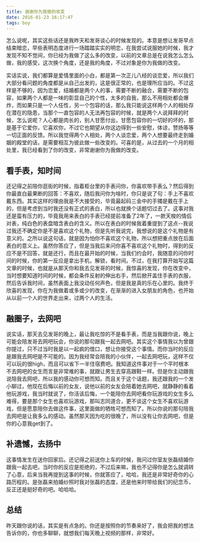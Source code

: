 ```yaml
---
title: 谢谢你为我做的改变
date: 2016-01-23 16:17:47
tags: boy
---
```

怎么说呢，其实这些话还是我昨天和发哥谈心的时候发现的。本意是想让发哥早点结束暗恋，早些表明态度进行一场踏踏实实的明恋，在我尝试说服她的时候，我才发现不知不觉间，你已经为我做了这么多的改变，以前的文章总是在说我怎么怎么做，我的感受，这次换个角度，还是我的角度，不过对象是你为我做的改变。

<!-- more -->
实话实说，我们都算是爱情里面的小白，都是第一次正儿八经的谈恋爱，所以我们大部分看问题的角度都是从自己出发的，这是很正常的，也是理所应当的。不过这样是不够的，因为恋爱，结婚都是两个人的事，需要不断的融合，需要不断的包容，如果两个人都是一味的彰显自己的个性，太多的自我，那么不用相处都会爆炸，而如果只是一个人任性，另一个包容的话，那么我只能说这样两个人的相处存在潜在的隐患，当那个一直包容的人无法再包容的时候，就是两个人说拜拜的时候，怎么说呢？人心都是肉长的，别人甘愿付出，甘愿包容你的一切好的坏的，那是基于它爱你，它喜欢你，不过它也期望从你这边得到一些安慰，体谅，赞扬等等一切正面的反馈。所以我觉得两个人相处，两个人谈恋爱，两个人想要最终走到婚姻的殿堂的话，是需要相互为彼此做一些改变的。可喜的是，从过去的一个月的相处里，我已经看到了你的改变，非常谢谢你为我做的改变。


## 看手表，知时间
还记得之前陪你逛街的时候，指着柜台里的手表问你，你喜欢带手表么？然后得到你最直白最果断的回答：不喜欢，随后我问你为啥时，你只是说了句：手上不喜欢戴东西。其实这样的理由我是不大接受的，毕竟最起码三金中的手镯是戴在手上的，但是考虑到当时我还没有正式的表白，所以也就换个话题切过去了。这事对我还是蛮有压力的，毕竟我用来表白的手表已经提前准备了2年了，一款天梭的情侣对表，纯白色的表盘暗含表白的含义。所以在表白的时候我着重提到了这点--我说过我还不确定你是不是喜欢这个礼物，但是先听我说完，我想说的是这个礼物是有意义的。之所以说这句话，就是因为怕你不喜欢这个礼物，所以想把重点放在后面表白的意义上。虽然你答应了，但是当我后来问你喜不喜欢这个礼物时，得到的反应不是不回答，就是还行，而且在最开始的时候，当我们约会时，我随意的问你时间的时候，你的第一反应是拿出手机，解锁，看时间。不过，在我打算开始写这篇文章的时候，也就是从那天你和我去见发哥的时候，我惊喜的发现，你在改变中，当时想要知道时间的时候，都会条件反射的伸出右手，然后掀开盖住手表的衣服，然后告诉我时间，虽然表面上我没动任何声色，但是我是真的乐在心里的。我终于欣喜的发现，你在为我做着或多或少的改变，在渐渐的进入女朋友的角色，也开始从以前一个人的世界走出来，过两个人的生活。


## 融圈子，去网吧
说实话，那天去见发哥的晚上，最让我吃惊的不是看手表，而是当我跟你说，晚上可能会陪发哥去网吧玩会，你说的那句跟我一起去网吧。其实这个事情我以为曾跟你提过，只不过当时我是以一起疯的借口，想让你接受这个事情。而你当时的反应是跟我去网吧是不可能的。因为我经常会陪我的小伙伴，一起去网吧玩，这样不仅可以玩的很high，而且可以省下一半住宿费吧。我知道这件事对于一个平时根本不去网吧的女生而言是非常难的事，就跟让男生去穿高跟鞋一样。但是你主动跟我说陪我去网吧，所以我的感动你可想而知。而且关于这个话题，我还跟我的一个发小聊过，他现在后悔以前的女友，说他以前的女友会陪着她去网吧，就静静的看着他玩游戏，我当时就说了，你活该后悔，一个能陪你去网吧看你玩游戏的女生多么难得，要是那个女生也喜欢玩游戏，那叫志同道合，更不谈这个女生不喜欢玩游戏，但是愿意陪你去做这件事，这里面做的牺牲可想而知了。所以你说的那句陪我去网吧是让我多么的感动。虽然那天因为吃的很晚了，所以没有让你去网吧，但是你的心意我get到了。


## 补遗憾，去扬中
这事情发生在送你回家后。还记得之前送你上车的时候，我问过你室友张磊结婚你跟我一起去吧，当时你的反应是拒绝的，不过后来嘛，我也不记得你是怎么就调转了心意，后来当我再提到这事的时候，你就答应了，哈哈，我还是非常好奇你的心路历程的。是张磊来拍婚纱照时我对张磊的态度，还是他来时带给我们的纪念币，反正还是挺好奇的吧。哈哈哈。


## 总结
昨天跟你说的话，其实是有点急的。你还是按照你的节奏来好了，我会把我的想法告诉你的，你也多聊聊，就想我们每天晚上视频的那样，非常好。
